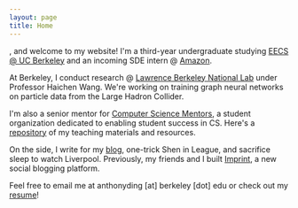 ```yaml
---
layout: page
title: Home
---
```


<span id="greeting"></span>, and welcome to my website! I'm a third-year undergraduate studying [EECS @ UC Berkeley](https://eecs.berkeley.edu) and an incoming SDE intern @ [Amazon](https://amazon.com).

At Berkeley, I conduct research @ [Lawrence Berkeley National Lab](https://lbl.gov) under Professor Haichen Wang. We're working on training graph neural networks on particle data from the Large Hadron Collider.

I'm also a senior mentor for [Computer Science Mentors](https://csmentors.berkeley.edu), a student organization dedicated to enabling student success in CS. Here's a [repository](https://github.com/dinganthony/teaching) of my teaching materials and resources.

On the side, I write for my [blog](blog), one-trick Shen in League, and sacrifice sleep to watch Liverpool. Previously, my friends and I built [Imprint](https://imprint.to), a new social blogging platform.

Feel free to email me at anthonyding \[at\] berkeley \[dot\] edu or check out my [resume](resume)!